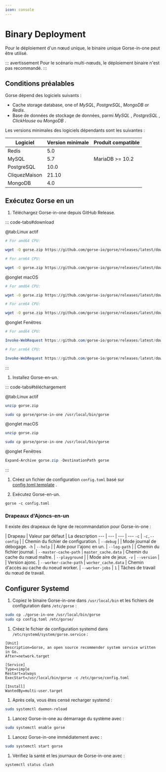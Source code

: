 ```yaml
---
icon: console
---
```


# Binary Deployment

Pour le déploiement d'un nœud unique, le binaire unique Gorse-in-one peut être utilisé.

::: avertissement Pour le scénario multi-nœuds, le déploiement binaire n'est pas recommandé. :::

## Conditions préalables

Gorse dépend des logiciels suivants :

- Cache storage database, one of *MySQL*, *PostgreSQL*, *MongoDB* or *Redis*.
- Base de données de stockage de données, parmi *MySQL* , *PostgreSQL* , *ClickHouse* ou *MongoDB* .

Les versions minimales des logiciels dépendants sont les suivantes :

Logiciel | Version minimale | Produit compatible
--- | --- | ---
Redis | 5.0 |
MySQL | 5.7 | MariaDB &gt;= 10.2
PostgreSQL | 10.0 |
CliquezMaison | 21.10 |
MongoDB | 4.0 |

## Exécutez Gorse en un

1. Téléchargez Gorse-in-one depuis GitHub Release.

::: code-tabs#download

@tab:Linux actif

```bash
# For amd64 CPU:

wget -O gorse.zip https://github.com/gorse-io/gorse/releases/latest/download/gorse_linux_amd64.zip

# For arm64 CPU:

wget -O gorse.zip https://github.com/gorse-io/gorse/releases/latest/download/gorse_linux_arm64.zip
```

@onglet macOS

```bash
# For amd64 CPU:

wget -O gorse.zip https://github.com/gorse-io/gorse/releases/latest/download/gorse_darwin_amd64.zip

# For arm64 CPU:

wget -O gorse.zip https://github.com/gorse-io/gorse/releases/latest/download/gorse_darwin_arm64.zip
```

@onglet Fenêtres

```powershell
# For amd64 CPU:

Invoke-WebRequest https://github.com/gorse-io/gorse/releases/latest/download/gorse_darwin_amd64.zip -OutFile gorse.zip

# For arm64 CPU:

Invoke-WebRequest https://github.com/gorse-io/gorse/releases/latest/download/gorse_darwin_arm64.zip -OutFile gorse.zip
```

:::

1. Installez Gorse-en-un.

::: code-tabs#téléchargement

@tab:Linux actif

```bash
unzip gorse.zip

sudo cp gorse/gorse-in-one /usr/local/bin/gorse
```

@onglet macOS

```bash
unzip gorse.zip

sudo cp gorse/gorse-in-one /usr/local/bin/gorse
```

@onglet Fenêtres

```powershell
Expand-Archive gorse.zip -DestinationPath gorse
```

:::

1. Créez un fichier de configuration `config.toml` basé sur [config.toml.template](https://github.com/gorse-io/gorse/blob/release-0.4/config/config.toml.template) .

2. Exécutez Gorse-en-un.

```
gorse -c config.toml
```

### Drapeaux d'Ajoncs-en-un

Il existe des drapeaux de ligne de recommandation pour Gorse-in-one :

 | Drapeau | Valeur par défaut | La description
--- | --- | --- | ---
`-c` | `-c,--config` |  | Chemin du fichier de configuration.
 | `--debug` |  | Mode journal de débogage.
`-h` | `--help` |  | Aide pour l'ajonc en un.
 | `--log-path` |  | Chemin du fichier journal.
 | `--master-cache-path` | `master_cache.data` | Chemin du cache du nœud maître.
 | `--playground` |  | Mode aire de jeux.
`-v` | `--version` |  | Version ajonc.
 | `--worker-cache-path` | `worker_cache.data` | Chemin d'accès au cache du noeud worker.
 | `--worker-jobs` | `1` | Tâches de travail du nœud de travail.

## Configurer Systemd

1. Copiez le binaire Gorse-in-one dans `/usr/local/bin` et les fichiers de configuration dans `/etc/gorse` :

```bash
sudo cp ./gorse-in-one /usr/local/bin/gorse
sudo cp config.toml /etc/gorse/
```

1. Créez le fichier de configuration systemd dans `/etc/systemd/system/gorse.service` :

```systemd
[Unit]
Description=Gorse, an open source recommender system service written in Go.
After=network.target

[Service]
Type=simple
Restart=always
ExecStart=/usr/local/bin/gorse -c /etc/gorse/config.toml

[Install]
WantedBy=multi-user.target
```

1. Après cela, vous êtes censé recharger systemd :

```bash
sudo systemctl daemon-reload
```

1. Lancez Gorse-in-one au démarrage du système avec :

```bash
sudo systemctl enable gorse
```

1. Lancez Gorse-in-one immédiatement avec :

```bash
sudo systemctl start gorse
```

1. Vérifiez la santé et les journaux de Gorse-in-one avec :

```bash
systemctl status clash
```
